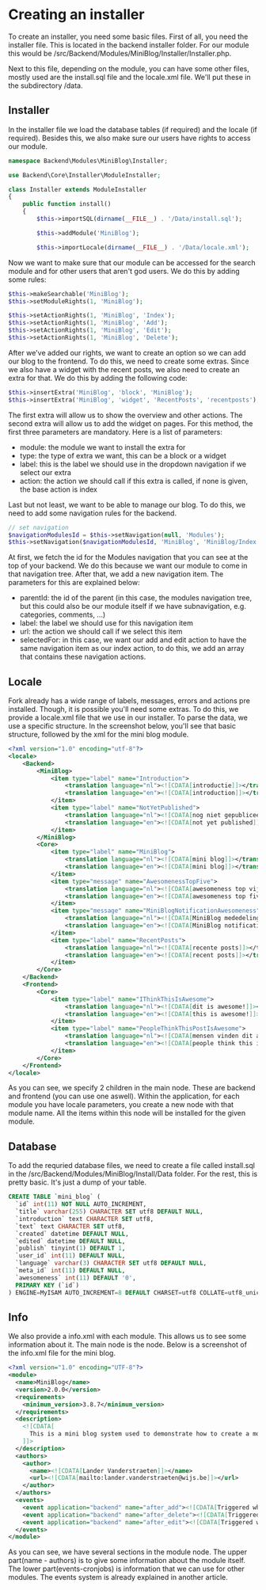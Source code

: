 # Creating an installer

To create an installer, you need some basic files. First of all, you need the installer file. This is located in the backend installer folder. For our module this would be /src/Backend/Modules/MiniBlog/Installer/Installer.php.

Next to this file, depending on the module, you can have some other files, mostly used are the install.sql file and the locale.xml file. We'll put these in the subdirectory /data. 

## Installer

In the installer file we load the database tables (if required) and the locale (if required). Besides this, we also make sure our users have rights to access our module.

```php
namespace Backend\Modules\MiniBlog\Installer;

use Backend\Core\Installer\ModuleInstaller;

class Installer extends ModuleInstaller
{
    public function install()
    {
        $this->importSQL(dirname(__FILE__) . '/Data/install.sql');

        $this->addModule('MiniBlog');

        $this->importLocale(dirname(__FILE__) . '/Data/locale.xml');
```

Now we want to make sure that our module can be accessed for the search module and for other users that aren't god users. We do this by adding some rules:

```php
$this->makeSearchable('MiniBlog');
$this->setModuleRights(1, 'MiniBlog');

$this->setActionRights(1, 'MiniBlog', 'Index');
$this->setActionRights(1, 'MiniBlog', 'Add');
$this->setActionRights(1, 'MiniBlog', 'Edit');
$this->setActionRights(1, 'MiniBlog', 'Delete');
```

After we've added our rights, we want to create an option so we can add our blog to the frontend. To do this, we need to create some extras. Since we also have a widget with the recent posts, we also need to create an extra for that. We do this by adding the following code:

```php
$this->insertExtra('MiniBlog', 'block', 'MiniBlog');
$this->insertExtra('MiniBlog', 'widget', 'RecentPosts', 'recentposts');  
```

The first extra will allow us to show the overview and other actions. The second extra will allow us to add the widget on pages. For this method, the first three parameters are mandatory. Here is a list of parameters:

* module: the module we want to install the extra for
* type: the type of extra we want, this can be a block or a widget
* label: this is the label we should use in the dropdown navigation if we select our extra
* action: the action we should call if this extra is called, if none is given, the base action is index

Last but not least, we want to be able to manage our blog. To do this, we need to add some navigation rules for the backend. 

```php
// set navigation
$navigationModulesId = $this->setNavigation(null, 'Modules');
$this->setNavigation($navigationModulesId, 'MiniBlog', 'MiniBlog/Index', array('MiniBlog/Add', 'MiniBlog/Edit'));
```

At first, we fetch the id for the Modules navigation that you can see at the top of your backend. We do this because we want our module to come in that navigation tree.
After that, we add a new navigation item. The parameters for this are explained below:

* parentId: the id of the parent (in this case, the modules navigation tree, but this could also be our module itself if we have subnavigation, e.g. categories, comments, ...)
* label: the label we should use for this navigation item
* url: the action we should call if we select this item
* selectedFor: in this case, we want our add and edit action to have the same navigation item as our index action, to do this, we add an array that contains these navigation actions.

## Locale

Fork already has a wide range of labels, messages, errors and actions pre installed. Though, it is possible you'll need some extras. To do this, we provide a locale.xml file that we use in our installer. To parse the data, we use a specific structure. In the screenshot below, you'll see that basic structure, followed by the xml for the mini blog module.

```xml
<?xml version="1.0" encoding="utf-8"?>
<locale>
    <Backend>
        <MiniBlog>
            <item type="label" name="Introduction">
                <translation language="nl"><![CDATA[introductie]]></translation>
                <translation language="en"><![CDATA[introduction]]></translation>
            </item>
            <item type="label" name="NotYetPublished">
                <translation language="nl"><![CDATA[nog niet gepubliceerd]]></translation>
                <translation language="en"><![CDATA[not yet published]]></translation>
            </item>
        </MiniBlog>
        <Core>
            <item type="label" name="MiniBlog">
                <translation language="nl"><![CDATA[mini blog]]></translation>
                <translation language="en"><![CDATA[mini blog]]></translation>
            </item>
            <item type="message" name="AwesomenessTopFive">
                <translation language="nl"><![CDATA[awesomeness top vijf]]></translation>
                <translation language="en"><![CDATA[awesomeness top five]]></translation>
            </item>
            <item type="message" name="MiniBlogNotificationAwesomeness">
                <translation language="nl"><![CDATA[MiniBlog mededeling: awesomeness top 5]]></translation>
                <translation language="en"><![CDATA[MiniBlog notification: awesomeness top 5]]></translation>
            </item>
            <item type="label" name="RecentPosts">
                <translation language="nl"><![CDATA[recente posts]]></translation>
                <translation language="en"><![CDATA[recent posts]]></translation>
            </item>
        </Core>
    </Backend>
    <Frontend>
        <Core>
            <item type="label" name="IThinkThisIsAwesome">
                <translation language="nl"><![CDATA[dit is awesome!]]></translation>
                <translation language="en"><![CDATA[this is awesome!]]></translation>
            </item>
            <item type="label" name="PeopleThinkThisPostIsAwesome">
                <translation language="nl"><![CDATA[mensen vinden dit awesome!]]></translation>
                <translation language="en"><![CDATA[people think this is awesome!]]></translation>
            </item>
        </Core>
    </Frontend>
</locale>
```

As you can see, we specify 2 children in the main node. These are backend and frontend (you can use one aswell). Within the application, for each module you have locale parameters, you create a new node with that module name. All the items within this node will be installed for the given module.

## Database

To add the requried database files, we need to create a file called install.sql in the /src/Backend/Modules/MiniBlog/Install/Data folder. For the rest, this is pretty basic. It's just a dump of your table.

```sql
CREATE TABLE `mini_blog` (
  `id` int(11) NOT NULL AUTO_INCREMENT,
  `title` varchar(255) CHARACTER SET utf8 DEFAULT NULL,
  `introduction` text CHARACTER SET utf8,
  `text` text CHARACTER SET utf8,
  `created` datetime DEFAULT NULL,
  `edited` datetime DEFAULT NULL,
  `publish` tinyint(1) DEFAULT 1,
  `user_id` int(11) DEFAULT NULL,
  `language` varchar(3) CHARACTER SET utf8 DEFAULT NULL,
  `meta_id` int(11) DEFAULT NULL,
  `awesomeness` int(11) DEFAULT '0',
  PRIMARY KEY (`id`)
) ENGINE=MyISAM AUTO_INCREMENT=8 DEFAULT CHARSET=utf8 COLLATE=utf8_unicode_ci;
```

## Info

We also provide a info.xml with each module. This allows us to see some information about it. The main node is the <module> node. Below is a screenshot of the info.xml file for the mini blog.

```xml
<?xml version="1.0" encoding="UTF-8"?>
<module>
  <name>MiniBlog</name>
  <version>2.0.0</version>
  <requirements>
    <minimum_version>3.8.7</minimum_version>
  </requirements>
  <description>
    <![CDATA[
      This is a mini blog system used to demonstrate how to create a module.
    ]]>
  </description>
  <authors>
    <author>
      <name><![CDATA[Lander Vanderstraeten]]></name>
      <url><![CDATA[mailto:lander.vanderstraeten@wijs.be]]></url>
    </author>
  </authors>
  <events>
    <event application="backend" name="after_add"><![CDATA[Triggered when a post is added.]]></event>
    <event application="backend" name="after_delete"><![CDATA[Triggered when a post is deleted.]]></event>
    <event application="backend" name="after_edit"><![CDATA[Triggered when a post is edited.]]></event>
  </events>
</module>
```

As you can see, we have several sections in the module node. The upper part(name - authors) is to give some information about the module itself. The lower part(events-cronjobs) is information that we can use for other modules. The events system is already explained in another article.

